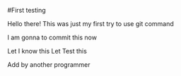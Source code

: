 #First testing


Hello there!
This was just my first try to use git command

I am gonna to commit this now

Let I know this 
Let Test this

Add by another programmer
